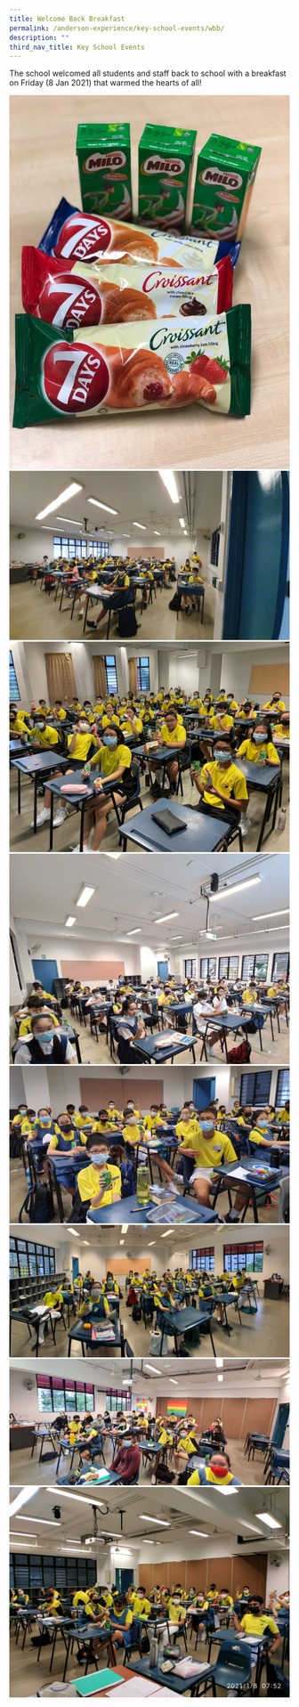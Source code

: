 ```yaml
---
title: Welcome Back Breakfast
permalink: /anderson-experience/key-school-events/wbb/
description: ""
third_nav_title: Key School Events
---
```

The school welcomed all students and staff back to school with a breakfast on Friday (8 Jan 2021) that warmed the hearts of all!

![](/images/milo.jpg)
![](/images/students%20in%20class.jpg)
![](/images/students%20in%20class%20breakfast.jpg)
![](/images/students%20in%20class%20breakfast%202.jpg)
![](/images/students%20in%20class%20breakfast%203.jpg)
![](/images/students%20in%20class%20breakfast%204.jpg)
![](/images/students%20in%20class%20breakfast%205.jpg)
![](/images/students%20in%20class%20breakfast%206.jpg)